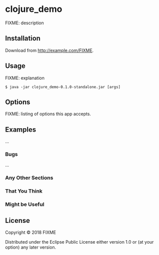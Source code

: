 # clojure_demo

FIXME: description

## Installation

Download from http://example.com/FIXME.

## Usage

FIXME: explanation

    $ java -jar clojure_demo-0.1.0-standalone.jar [args]

## Options

FIXME: listing of options this app accepts.

## Examples

...

### Bugs

...

### Any Other Sections
### That You Think
### Might be Useful

## License

Copyright © 2018 FIXME

Distributed under the Eclipse Public License either version 1.0 or (at
your option) any later version.
